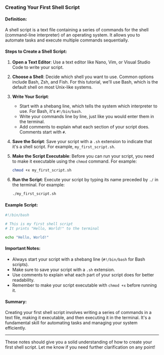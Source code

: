 ### Creating Your First Shell Script

#### Definition:
A shell script is a text file containing a series of commands for the shell (command-line interpreter) of an operating system. It allows you to automate tasks and execute multiple commands sequentially.

#### Steps to Create a Shell Script:

1. **Open a Text Editor**: Use a text editor like Nano, Vim, or Visual Studio Code to write your script.

2. **Choose a Shell**: Decide which shell you want to use. Common options include Bash, Zsh, and Fish. For this tutorial, we'll use Bash, which is the default shell on most Unix-like systems.

3. **Write Your Script**:
   - Start with a shebang line, which tells the system which interpreter to use. For Bash, it's `#!/bin/bash`.
   - Write your commands line by line, just like you would enter them in the terminal.
   - Add comments to explain what each section of your script does. Comments start with `#`.

4. **Save the Script**: Save your script with a `.sh` extension to indicate that it's a shell script. For example, `my_first_script.sh`.

5. **Make the Script Executable**: Before you can run your script, you need to make it executable using the `chmod` command. For example:
   ```bash
   chmod +x my_first_script.sh
   ```

6. **Run the Script**: Execute your script by typing its name preceded by `./` in the terminal. For example:
   ```bash
   ./my_first_script.sh
   ```

#### Example Script:

```bash
#!/bin/bash

# This is my first shell script
# It prints "Hello, World!" to the terminal

echo "Hello, World!"
```

#### Important Notes:
- Always start your script with a shebang line (`#!/bin/bash` for Bash scripts).
- Make sure to save your script with a `.sh` extension.
- Use comments to explain what each part of your script does for better readability.
- Remember to make your script executable with `chmod +x` before running it.

#### Summary:
Creating your first shell script involves writing a series of commands in a text file, making it executable, and then executing it in the terminal. It's a fundamental skill for automating tasks and managing your system efficiently.

---

These notes should give you a solid understanding of how to create your first shell script. Let me know if you need further clarification on any point!